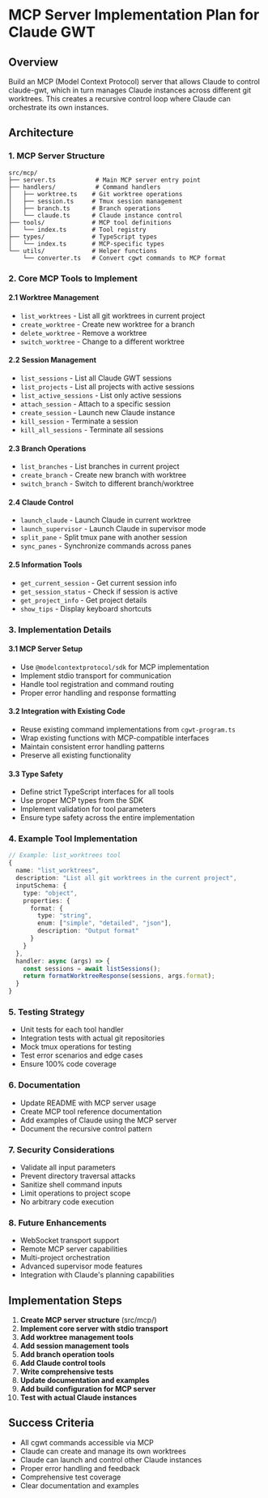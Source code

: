 # MCP Server Implementation Plan for Claude GWT

## Overview
Build an MCP (Model Context Protocol) server that allows Claude to control claude-gwt, which in turn manages Claude instances across different git worktrees. This creates a recursive control loop where Claude can orchestrate its own instances.

## Architecture

### 1. MCP Server Structure
```
src/mcp/
├── server.ts           # Main MCP server entry point
├── handlers/           # Command handlers
│   ├── worktree.ts    # Git worktree operations
│   ├── session.ts     # Tmux session management
│   ├── branch.ts      # Branch operations
│   └── claude.ts      # Claude instance control
├── tools/             # MCP tool definitions
│   └── index.ts       # Tool registry
├── types/             # TypeScript types
│   └── index.ts       # MCP-specific types
└── utils/             # Helper functions
    └── converter.ts   # Convert cgwt commands to MCP format
```

### 2. Core MCP Tools to Implement

#### 2.1 Worktree Management
- `list_worktrees` - List all git worktrees in current project
- `create_worktree` - Create new worktree for a branch
- `delete_worktree` - Remove a worktree
- `switch_worktree` - Change to a different worktree

#### 2.2 Session Management
- `list_sessions` - List all Claude GWT sessions
- `list_projects` - List all projects with active sessions
- `list_active_sessions` - List only active sessions
- `attach_session` - Attach to a specific session
- `create_session` - Launch new Claude instance
- `kill_session` - Terminate a session
- `kill_all_sessions` - Terminate all sessions

#### 2.3 Branch Operations
- `list_branches` - List branches in current project
- `create_branch` - Create new branch with worktree
- `switch_branch` - Switch to different branch/worktree

#### 2.4 Claude Control
- `launch_claude` - Launch Claude in current worktree
- `launch_supervisor` - Launch Claude in supervisor mode
- `split_pane` - Split tmux pane with another session
- `sync_panes` - Synchronize commands across panes

#### 2.5 Information Tools
- `get_current_session` - Get current session info
- `get_session_status` - Check if session is active
- `get_project_info` - Get project details
- `show_tips` - Display keyboard shortcuts

### 3. Implementation Details

#### 3.1 MCP Server Setup
- Use `@modelcontextprotocol/sdk` for MCP implementation
- Implement stdio transport for communication
- Handle tool registration and command routing
- Proper error handling and response formatting

#### 3.2 Integration with Existing Code
- Reuse existing command implementations from `cgwt-program.ts`
- Wrap existing functions with MCP-compatible interfaces
- Maintain consistent error handling patterns
- Preserve all existing functionality

#### 3.3 Type Safety
- Define strict TypeScript interfaces for all tools
- Use proper MCP types from the SDK
- Implement validation for tool parameters
- Ensure type safety across the entire implementation

### 4. Example Tool Implementation

```typescript
// Example: list_worktrees tool
{
  name: "list_worktrees",
  description: "List all git worktrees in the current project",
  inputSchema: {
    type: "object",
    properties: {
      format: {
        type: "string",
        enum: ["simple", "detailed", "json"],
        description: "Output format"
      }
    }
  },
  handler: async (args) => {
    const sessions = await listSessions();
    return formatWorktreeResponse(sessions, args.format);
  }
}
```

### 5. Testing Strategy
- Unit tests for each tool handler
- Integration tests with actual git repositories
- Mock tmux operations for testing
- Test error scenarios and edge cases
- Ensure 100% code coverage

### 6. Documentation
- Update README with MCP server usage
- Create MCP tool reference documentation
- Add examples of Claude using the MCP server
- Document the recursive control pattern

### 7. Security Considerations
- Validate all input parameters
- Prevent directory traversal attacks
- Sanitize shell command inputs
- Limit operations to project scope
- No arbitrary code execution

### 8. Future Enhancements
- WebSocket transport support
- Remote MCP server capabilities
- Multi-project orchestration
- Advanced supervisor mode features
- Integration with Claude's planning capabilities

## Implementation Steps

1. **Create MCP server structure** (src/mcp/)
2. **Implement core server with stdio transport**
3. **Add worktree management tools**
4. **Add session management tools**
5. **Add branch operation tools**
6. **Add Claude control tools**
7. **Write comprehensive tests**
8. **Update documentation and examples**
9. **Add build configuration for MCP server**
10. **Test with actual Claude instances**

## Success Criteria
- All cgwt commands accessible via MCP
- Claude can create and manage its own worktrees
- Claude can launch and control other Claude instances
- Proper error handling and feedback
- Comprehensive test coverage
- Clear documentation and examples